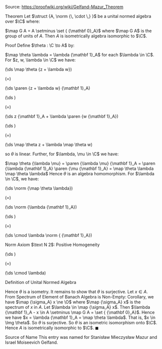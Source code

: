 # 

Source: https://proofwiki.org/wiki/Gelfand-Mazur_Theorem

Theorem
Let $\struct {A, \norm {\, \cdot \,} }$ be a unital normed algebra over $\C$ where:

$\map G A = A \setminus \set { {\mathbf 0}_A}$
where $\map G A$ is the group of units of $A$.
Then $A$ is isometrically algebra isomorphic to $\C$. 


Proof
Define $\theta : \C \to A$ by: 

$\map \theta \lambda = \lambda {\mathbf 1}_A$
for each $\lambda \in \C$.
For $z, w, \lambda \in \C$ we have:














\(\ds \map \theta {z + \lambda w}\)

\(=\)







\(\ds \paren {z + \lambda w} {\mathbf 1}_A\)




















\(\ds \)

\(=\)







\(\ds z {\mathbf 1}_A + \lambda \paren {w {\mathbf 1}_A}\)




















\(\ds \)

\(=\)







\(\ds \map \theta z + \lambda \map \theta w\)









so $\theta$ is linear. 
Further, for $\lambda, \mu \in \C$ we have:

$\map \theta {\lambda \mu} = \paren {\lambda \mu} {\mathbf 1}_A = \paren {\lambda {\mathbf 1}_A} \paren {\mu {\mathbf 1}_A} = \map \theta \lambda \map \theta \lambda$
Hence $\theta$ is an algebra homomorphism.
For $\lambda \in \C$, we have: 














\(\ds \norm {\map \theta \lambda}\)

\(=\)







\(\ds \norm {\lambda {\mathbf 1}_A}\)




















\(\ds \)

\(=\)







\(\ds \cmod \lambda \norm { {\mathbf 1}_A}\)





Norm Axiom $\text N 2$: Positive Homogeneity














\(\ds \)

\(=\)







\(\ds \cmod \lambda\)





Definition of Unital Normed Algebra



Hence $\theta$ is a isometry.
It remains to show that $\theta$ is surjective.
Let $x \in A$. 
From Spectrum of Element of Banach Algebra is Non-Empty: Corollary, we have $\map {\sigma_A} x \ne \O$ where $\map {\sigma_A} x$ is the spectrum of $x$ in $A$. 
Let $\lambda \in \map {\sigma_A} x$. 
Then $\lambda {\mathbf 1}_A - x \in A \setminus \map G A = \set { {\mathbf 0}_A}$. 
Hence we have $x = \lambda {\mathbf 1}_A = \map \theta \lambda$. 
That is, $x \in \Img \theta$. 
So $\theta$ is surjective.
So $\theta$ is an isometric isomorphism onto $\C$.
Hence $A$ is isometrically isomorphic to $\C$.
$\blacksquare$


Source of Name
This entry was named for Stanisław Mieczysław Mazur and Israel Moiseevich Gelfand.





